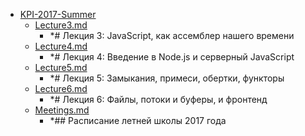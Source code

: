 - <a href = "E:\Node_projects\Node_Way\ArchivTSH_2\ArhivTimur_2\Letters-master\KPI-2017-Summer\cat.KPI-2017-Summer\dir.KPI-2017-Summer.md">KPI-2017-Summer</a>
    - <a href = "E:\Node_projects\Node_Way\ArchivTSH_2\ArhivTimur_2\Letters-master\KPI-2017-Summer\Lecture3.md">Lecture3.md</a>
        - *# Лекция 3: JavaScript, как ассемблер нашего времени
    - <a href = "E:\Node_projects\Node_Way\ArchivTSH_2\ArhivTimur_2\Letters-master\KPI-2017-Summer\Lecture4.md">Lecture4.md</a>
        - *# Лекция 4: Введение в Node.js и серверный JavaScript
    - <a href = "E:\Node_projects\Node_Way\ArchivTSH_2\ArhivTimur_2\Letters-master\KPI-2017-Summer\Lecture5.md">Lecture5.md</a>
        - *# Лекция 5: Замыкания, примеси, обертки, функторы
    - <a href = "E:\Node_projects\Node_Way\ArchivTSH_2\ArhivTimur_2\Letters-master\KPI-2017-Summer\Lecture6.md">Lecture6.md</a>
        - *# Лекция 6: Файлы, потоки и буферы, и фронтенд
    - <a href = "E:\Node_projects\Node_Way\ArchivTSH_2\ArhivTimur_2\Letters-master\KPI-2017-Summer\Meetings.md">Meetings.md</a>
        - *## Расписание летней школы 2017 года

